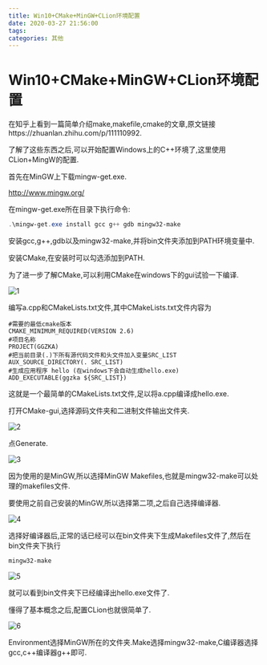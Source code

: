 ```yaml
---
title: Win10+CMake+MinGW+CLion环境配置
date: 2020-03-27 21:56:00
tags: 
categories: 其他
---
```


# Win10+CMake+MinGW+CLion环境配置

在知乎上看到一篇简单介绍make,makefile,cmake的文章,原文链接https://zhuanlan.zhihu.com/p/111110992.

了解了这些东西之后,可以开始配置Windows上的C++环境了,这里使用CLion+MingW的配置.

首先在MinGW上下载mingw-get.exe.

http://www.mingw.org/

在mingw-get.exe所在目录下执行命令:

```powershell
.\mingw-get.exe install gcc g++ gdb mingw32-make
```

安装gcc,g++,gdb以及mingw32-make,并将bin文件夹添加到PATH环境变量中.

安装CMake,在安装时可以勾选添加到PATH.

<!-- more --> 

为了进一步了解CMake,可以利用CMake在windows下的gui试验一下编译.

![1](/img/WCMC环境配置/1.png.webp.webp)

编写a.cpp和CMakeLists.txt文件,其中CMakeLists.txt文件内容为

```plain
#需要的最低cmake版本
CMAKE_MINIMUM_REQUIRED(VERSION 2.6)
#项目名称
PROJECT(GGZKA)
#把当前目录(.)下所有源代码文件和头文件加入变量SRC_LIST
AUX_SOURCE_DIRECTORY(. SRC_LIST)
#生成应用程序 hello (在windows下会自动生成hello.exe)
ADD_EXECUTABLE(ggzka ${SRC_LIST})
```

这就是一个最简单的CMakeLists.txt文件,足以将a.cpp编译成hello.exe.

打开CMake-gui,选择源码文件夹和二进制文件输出文件夹.

![2](/img/WCMC环境配置/2.png.webp.webp)

点Generate.

![3](/img/WCMC环境配置/3.png.webp.webp)

因为使用的是MinGW,所以选择MinGW Makefiles,也就是mingw32-make可以处理的makefiles文件.

要使用之前自己安装的MinGW,所以选择第二项,之后自己选择编译器.

![4](/img/WCMC环境配置/4.png.webp.webp)

选择好编译器后,正常的话已经可以在bin文件夹下生成Makefiles文件了,然后在bin文件夹下执行

```powershell
mingw32-make
```

![5](/img/WCMC环境配置/5.png.webp.webp)

就可以看到bin文件夹下已经编译出hello.exe文件了.



懂得了基本概念之后,配置CLion也就很简单了.

![6](/img/WCMC环境配置/6.png.webp.webp)

Environment选择MinGW所在的文件夹.Make选择mingw32-make,C编译器选择gcc,c++编译器g++即可.

